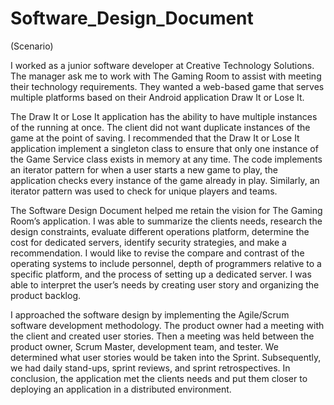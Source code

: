 # Software_Design_Document

(Scenario)

I worked as a junior software developer at Creative Technology Solutions. The manager ask me to work with The Gaming Room to assist with meeting their technology requirements. They wanted a web-based game that serves multiple platforms based on their Android application Draw It or Lose It.

The Draw It or Lose It application has the ability to have multiple instances of the running at once. The client did not want duplicate instances of the game at the point of saving. I recommended that the Draw It or Lose It application implement a singleton class to ensure that only one instance of the Game Service class exists in memory at any time. The code implements an iterator pattern for when a user starts a new game to play, the application checks every instance of the game already in play. Similarly, an iterator pattern was used to check for unique players and teams.

The Software Design Document helped me retain the vision for The Gaming Room’s application. I was able to summarize the clients needs, research the design constraints, evaluate different operations platform, determine the cost for dedicated servers, identify security strategies, and make a recommendation. I would like to revise the compare and contrast of the operating systems to include personnel, depth of programmers relative to a specific platform, and the process of setting up a dedicated server. I was able to interpret the user’s needs by creating user story and organizing the product backlog.

I approached the software design by implementing the Agile/Scrum software development methodology. The product owner had a meeting with the client and created user stories. Then a meeting was held between the product owner, Scrum Master, development team, and tester. We determined what user stories would be taken into the Sprint. Subsequently, we had daily stand-ups, sprint reviews, and sprint retrospectives. In conclusion, the application met the clients needs and put them closer to deploying an application in a distributed environment.
